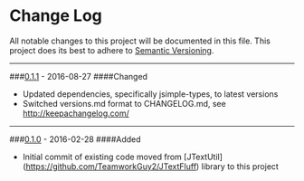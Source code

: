 # Change Log
All notable changes to this project will be documented in this file.
This project does its best to adhere to [Semantic Versioning](http://semver.org/).


--------
###[0.1.1](N/A) - 2016-08-27
####Changed
* Updated dependencies, specifically jsimple-types, to latest versions
* Switched versions.md format to CHANGELOG.md, see http://keepachangelog.com/


--------
###[0.1.0](https://github.com/TeamworkGuy2/JTextTemplate/commit/72e1eb20ab68a60360509177087997a75a3a72c0) - 2016-02-28
####Added
* Initial commit of existing code moved from [JTextUtil] (https://github.com/TeamworkGuy2/JTextFluff) library to this project
